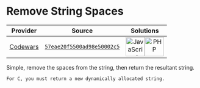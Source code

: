 [_metadata_:generated]: - "true"

# Remove String Spaces

<!-- INFO TABLE BEGIN -->

| Provider                                        | Source                                                                               | Solutions                                                                                                                                                                                                                                                                                            |
| :---------------------------------------------: | :----------------------------------------------------------------------------------: | :--------------------------------------------------------------------------------------------------------------------------------------------------------------------------------------------------------------------------------------------------------------------------------------------------: |
| [Codewars](../../../docs/providers/Codewars.md) | [`57eae20f5500ad98e50002c5`](https://www.codewars.com/kata/57eae20f5500ad98e50002c5) | [<img src="https://res.cloudinary.com/rascaltwo/image/upload/v1631924076/javascript_ehszr7.svg" alt="JavaScript" title="JavaScript" width="50" />](solve.js)[<img src="https://res.cloudinary.com/rascaltwo/image/upload/v1631924086/php_wxp0v1.svg" alt="PHP" title="PHP" width="50" />](solve.php) |

<!-- INFO TABLE END -->

Simple, remove the spaces from the string, then return the resultant string.

~~~if:c
For C, you must return a new dynamically allocated string.
~~~

